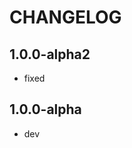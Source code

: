 CHANGELOG
==============

1.0.0-alpha2
-----------------
  * fixed
  
1.0.0-alpha
-----------------
  * dev